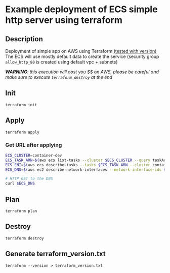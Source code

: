 # Example deployment of ECS simple http server using terraform

## Description
Deployment of simple app on AWS using Terraform [(tested with version)](terraform_version.txt)    
The ECS will use mostly default data to create the service (security group `allow_http_80` is created using default vpc + subnets)    

_**WARNING**: this execution will cost you $$ on AWS, please be careful and make sure to execute `terraform destroy` at the end_

## Init
`terraform init`

## Apply
`terraform apply`

### Get URL after applying
```bash 
ECS_CLUSTER=container-dev
ECS_TASK_ARN=$(aws ecs list-tasks --cluster $ECS_CLUSTER --query taskArns[0] --output text)
ECS_ENI=$(aws ecs describe-tasks --tasks $ECS_TASK_ARN --cluster container-dev --query 'tasks[0].attachments[].details[][] | [?name==`networkInterfaceId`][].value | [0]' --output text)
ECS_DNS=$(aws ec2 describe-network-interfaces --network-interface-ids $ECS_ENI --query NetworkInterfaces[0].Association.PublicDnsName --output text)

# HTTP GET to the DNS
curl $ECS_DNS
```

## Plan
`terraform plan`

## Destroy
`terraform destroy`

## Generate terraform_version.txt
`terraform --version > terraform_version.txt`
